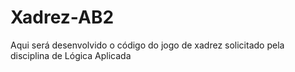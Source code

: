 # Xadrez-AB2
Aqui será desenvolvido o código do jogo de xadrez solicitado pela disciplina de Lógica Aplicada
